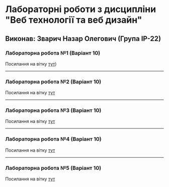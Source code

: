 # Лабораторні роботи з дисципліни "Веб технології та веб дизайн"

## Виконав: Зварич Назар Олегович (Група ІР-22)

### Лабораторна робота №1 (Варіант 10)
Посилання на вітку [тут](https://github.com/Bandura2/Web_labs/pull/1))

***
### Лабораторна робота №2 (Варіант 10)
Посилання на вітку [тут](https://github.com/Bandura2/Web_labs/pull/2)

***
### Лабораторна робота №3 (Варіант 10)
Посилання на вітку [тут](https://github.com/Bandura2/Web_labs/pull/4)

***
### Лабораторна робота №4 (Варіант 10)
Посилання на вітку [тут](https://github.com/Bandura2/Web_labs/pull/5)

***
### Лабораторна робота №5 (Варіант 10)
Посилання на вітку [тут](https://github.com/Bandura2/Web_labs/tree/five_lab)

